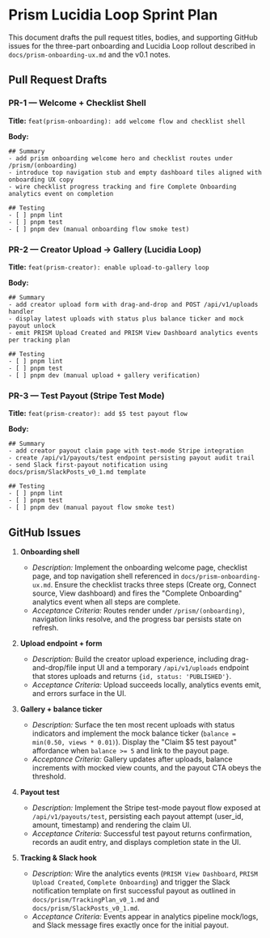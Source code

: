 # Prism Lucidia Loop Sprint Plan

This document drafts the pull request titles, bodies, and supporting GitHub issues for the three-part onboarding and Lucidia Loop rollout described in `docs/prism-onboarding-ux.md` and the v0.1 notes.

## Pull Request Drafts

### PR-1 — Welcome + Checklist Shell
**Title:** `feat(prism-onboarding): add welcome flow and checklist shell`

**Body:**
```
## Summary
- add prism onboarding welcome hero and checklist routes under /prism/(onboarding)
- introduce top navigation stub and empty dashboard tiles aligned with onboarding UX copy
- wire checklist progress tracking and fire Complete Onboarding analytics event on completion

## Testing
- [ ] pnpm lint
- [ ] pnpm test
- [ ] pnpm dev (manual onboarding flow smoke test)
```

### PR-2 — Creator Upload → Gallery (Lucidia Loop)
**Title:** `feat(prism-creator): enable upload-to-gallery loop`

**Body:**
```
## Summary
- add creator upload form with drag-and-drop and POST /api/v1/uploads handler
- display latest uploads with status plus balance ticker and mock payout unlock
- emit PRISM Upload Created and PRISM View Dashboard analytics events per tracking plan

## Testing
- [ ] pnpm lint
- [ ] pnpm test
- [ ] pnpm dev (manual upload + gallery verification)
```

### PR-3 — Test Payout (Stripe Test Mode)
**Title:** `feat(prism-creator): add $5 test payout flow`

**Body:**
```
## Summary
- add creator payout claim page with test-mode Stripe integration
- create /api/v1/payouts/test endpoint persisting payout audit trail
- send Slack first-payout notification using docs/prism/SlackPosts_v0_1.md template

## Testing
- [ ] pnpm lint
- [ ] pnpm test
- [ ] pnpm dev (manual payout flow smoke test)
```

## GitHub Issues

1. **Onboarding shell**
   - _Description:_ Implement the onboarding welcome page, checklist page, and top navigation shell referenced in `docs/prism-onboarding-ux.md`. Ensure the checklist tracks three steps (Create org, Connect source, View dashboard) and fires the "Complete Onboarding" analytics event when all steps are complete.
   - _Acceptance Criteria:_ Routes render under `/prism/(onboarding)`, navigation links resolve, and the progress bar persists state on refresh.

2. **Upload endpoint + form**
   - _Description:_ Build the creator upload experience, including drag-and-drop/file input UI and a temporary `/api/v1/uploads` endpoint that stores uploads and returns `{id, status: 'PUBLISHED'}`.
   - _Acceptance Criteria:_ Upload succeeds locally, analytics events emit, and errors surface in the UI.

3. **Gallery + balance ticker**
   - _Description:_ Surface the ten most recent uploads with status indicators and implement the mock balance ticker (`balance = min(0.50, views * 0.01)`). Display the "Claim $5 test payout" affordance when `balance >= 5` and link to the payout page.
   - _Acceptance Criteria:_ Gallery updates after uploads, balance increments with mocked view counts, and the payout CTA obeys the threshold.

4. **Payout test**
   - _Description:_ Implement the Stripe test-mode payout flow exposed at `/api/v1/payouts/test`, persisting each payout attempt (user_id, amount, timestamp) and rendering the claim UI.
   - _Acceptance Criteria:_ Successful test payout returns confirmation, records an audit entry, and displays completion state in the UI.

5. **Tracking & Slack hook**
   - _Description:_ Wire the analytics events (`PRISM View Dashboard`, `PRISM Upload Created`, `Complete Onboarding`) and trigger the Slack notification template on first successful payout as outlined in `docs/prism/TrackingPlan_v0_1.md` and `docs/prism/SlackPosts_v0_1.md`.
   - _Acceptance Criteria:_ Events appear in analytics pipeline mock/logs, and Slack message fires exactly once for the initial payout.
